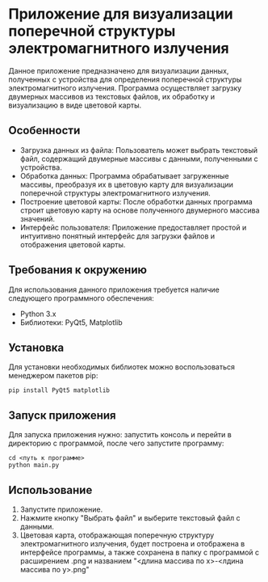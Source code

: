# Приложение для визуализации поперечной структуры электромагнитного излучения

Данное приложение предназначено для визуализации данных, полученных с устройства для определения поперечной структуры электромагнитного излучения. Программа осуществляет загрузку двумерных массивов из текстовых файлов, их обработку и визуализацию в виде цветовой карты.

## Особенности

- Загрузка данных из файла: Пользователь может выбрать текстовый файл, содержащий двумерные массивы с данными, полученными с устройства.
- Обработка данных: Программа обрабатывает загруженные массивы, преобразуя их в цветовую карту для визуализации поперечной структуры электромагнитного излучения.
- Построение цветовой карты: После обработки данных программа строит цветовую карту на основе полученного двумерного массива значений.
- Интерфейс пользователя: Приложение предоставляет простой и интуитивно понятный интерфейс для загрузки файлов и отображения цветовой карты.

## Требования к окружению

Для использования данного приложения требуется наличие следующего программного обеспечения:

- Python 3.x
- Библиотеки: PyQt5, Matplotlib

## Установка

Для установки необходимых библиотек можно воспользоваться менеджером пакетов pip:
```
pip install PyQt5 matplotlib
```
## Запуск приложения

Для запуска приложения нужно: запустить консоль и перейти в директорию с программой, после чего запустите программу:
```commandline
cd <путь к программе>
python main.py
```

## Использование

1. Запустите приложение.
2. Нажмите кнопку "Выбрать файл" и выберите текстовый файл с данными.
3. Цветовая карта, отображающая поперечную структуру электромагнитного излучения, будет построена и отображена в интерфейсе программы, а также сохранена в папку с программой с расширением .png и названием "<длина массива по x>-<лдина массива по y>.png"

